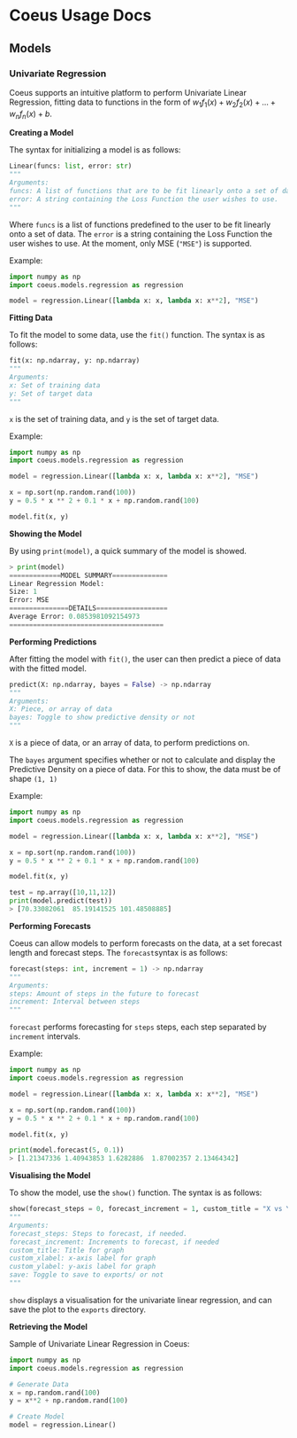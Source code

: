 # Coeus Usage Docs

## Models

### Univariate Regression

Coeus supports an intuitive platform to perform Univariate Linear Regression, fitting data to functions in the form of $w_1f_1(x) + w_2f_2(x) + ... +w_nf_n(x)+b$. 

**Creating a Model**

The syntax for initializing a model is as follows:

```py
Linear(funcs: list, error: str)
"""
Arguments:
funcs: A list of functions that are to be fit linearly onto a set of data.
error: A string containing the Loss Function the user wishes to use.
"""
```

Where `funcs` is a list of functions predefined to the user to be fit linearly onto a set of data. The `error` is a string containing the Loss Function the user wishes to use. At the moment, only MSE (`"MSE"`) is supported.

Example:

```py
import numpy as np
import coeus.models.regression as regression

model = regression.Linear([lambda x: x, lambda x: x**2], "MSE")
```

**Fitting Data**

To fit the model to some data, use the `fit()` function. The syntax is as follows:

```py
fit(x: np.ndarray, y: np.ndarray)
"""
Arguments:
x: Set of training data
y: Set of target data
"""
```

`x` is the set of training data, and `y` is the set of target data.

Example:

```py
import numpy as np
import coeus.models.regression as regression

model = regression.Linear([lambda x: x, lambda x: x**2], "MSE")

x = np.sort(np.random.rand(100))
y = 0.5 * x ** 2 + 0.1 * x + np.random.rand(100)

model.fit(x, y)
```



**Showing the Model**

By using `print(model)`, a quick summary of the model is showed.

```py
> print(model)
=============MODEL SUMMARY==============
Linear Regression Model:
Size: 1
Error: MSE
===============DETAILS==================
Average Error: 0.0853981092154973
=======================================
```



**Performing Predictions**

After fitting the model with `fit()`, the user can then predict a piece of data with the fitted model.

```py
predict(X: np.ndarray, bayes = False) -> np.ndarray
"""
Arguments:
X: Piece, or array of data
bayes: Toggle to show predictive density or not
"""
```

`X` is a piece of data, or an array of data, to perform predictions on.

The `bayes` argument specifies whether or not to calculate and display the Predictive Density on a piece of data. For this to show, the data must be of shape `(1, 1)`

Example:

```py
import numpy as np
import coeus.models.regression as regression

model = regression.Linear([lambda x: x, lambda x: x**2], "MSE")

x = np.sort(np.random.rand(100))
y = 0.5 * x ** 2 + 0.1 * x + np.random.rand(100)

model.fit(x, y)

test = np.array([10,11,12])
print(model.predict(test))
> [70.33082061  85.19141525 101.48508885]
```



**Performing Forecasts**

Coeus can allow models to perform forecasts on the data, at a set forecast length and forecast steps. The `forecast`syntax is as follows:

```py
forecast(steps: int, increment = 1) -> np.ndarray
"""
Arguments:
steps: Amount of steps in the future to forecast
increment: Interval between steps
"""
```

`forecast` performs forecasting for `steps` steps, each step separated by `increment` intervals.

Example:

```py
import numpy as np
import coeus.models.regression as regression

model = regression.Linear([lambda x: x, lambda x: x**2], "MSE")

x = np.sort(np.random.rand(100))
y = 0.5 * x ** 2 + 0.1 * x + np.random.rand(100)

model.fit(x, y)

print(model.forecast(5, 0.1))
> [1.21347336 1.40943853 1.6282886  1.87002357 2.13464342]
```



**Visualising the Model**

To show the model, use the `show()` function. The syntax is as follows:

```py
show(forecast_steps = 0, forecast_increment = 1, custom_title = "X vs Y", custom_xlabel = "X", custom_ylabel = "Y", save = False)
"""
Arguments:
forecast_steps: Steps to forecast, if needed.
forecast_increment: Increments to forecast, if needed
custom_title: Title for graph
custom_xlabel: x-axis label for graph
custom_ylabel: y-axis label for graph
save: Toggle to save to exports/ or not
"""
```

`show` displays a visualisation for the univariate linear regression, and can save the plot to the `exports` directory.



**Retrieving the Model**

Sample of Univariate Linear Regression in Coeus:

```py
import numpy as np
import coeus.models.regression as regression

# Generate Data
x = np.random.rand(100)
y = x**2 + np.random.rand(100)

# Create Model
model = regression.Linear()
```

